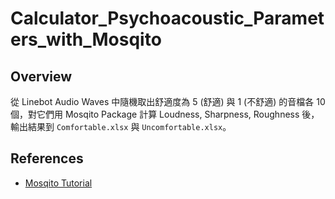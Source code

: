 # Calculator_Psychoacoustic_Parameters_with_Mosqito

## Overview

從 Linebot Audio Waves 中隨機取出舒適度為 5 (舒適) 與 1 (不舒適) 的音檔各 10 個，對它們用 Mosqito Package 計算 Loudness, Sharpness, Roughness 後，輸出結果到 `Comfortable.xlsx` 與 `Uncomfortable.xlsx`。

## References
- [Mosqito Tutorial](https://github.com/Eomys/MoSQITo/tree/master/tutorials)